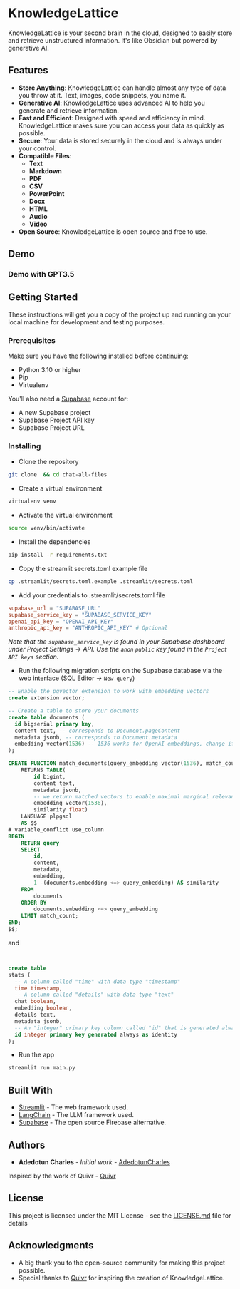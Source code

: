 # KnowledgeLattice

KnowledgeLattice is your second brain in the cloud, designed to easily store and retrieve unstructured information. It's like Obsidian but powered by generative AI.

## Features

- **Store Anything**: KnowledgeLattice can handle almost any type of data you throw at it. Text, images, code snippets, you name it.
- **Generative AI**: KnowledgeLattice uses advanced AI to help you generate and retrieve information.
- **Fast and Efficient**: Designed with speed and efficiency in mind. KnowledgeLattice makes sure you can access your data as quickly as possible.
- **Secure**: Your data is stored securely in the cloud and is always under your control.
- **Compatible Files**: 
  - **Text**
  - **Markdown**
  - **PDF**
  - **CSV**
  - **PowerPoint**
  - **Docx**
  - **HTML**
  - **Audio**
  - **Video**
- **Open Source**: KnowledgeLattice is open source and free to use.

## Demo

### Demo with GPT3.5

## Getting Started

These instructions will get you a copy of the project up and running on your local machine for development and testing purposes.

### Prerequisites

Make sure you have the following installed before continuing:

- Python 3.10 or higher
- Pip
- Virtualenv

You'll also need a [Supabase](https://supabase.com/) account for:

- A new Supabase project
- Supabase Project API key
- Supabase Project URL

### Installing

- Clone the repository

```bash
git clone  && cd chat-all-files
```

- Create a virtual environment

```bash
virtualenv venv
```

- Activate the virtual environment

```bash
source venv/bin/activate
```

- Install the dependencies

```bash
pip install -r requirements.txt
```

- Copy the streamlit secrets.toml example file

```bash
cp .streamlit/secrets.toml.example .streamlit/secrets.toml
```

- Add your credentials to .streamlit/secrets.toml file

```toml
supabase_url = "SUPABASE_URL"
supabase_service_key = "SUPABASE_SERVICE_KEY"
openai_api_key = "OPENAI_API_KEY"
anthropic_api_key = "ANTHROPIC_API_KEY" # Optional
```

_Note that the `supabase_service_key` is found in your Supabase dashboard under Project Settings -> API. Use the `anon` `public` key found in the `Project API keys` section._

- Run the following migration scripts on the Supabase database via the web interface (SQL Editor -> `New query`)

```sql
-- Enable the pgvector extension to work with embedding vectors
create extension vector;

-- Create a table to store your documents
create table documents (
  id bigserial primary key,
  content text, -- corresponds to Document.pageContent
  metadata jsonb, -- corresponds to Document.metadata
  embedding vector(1536) -- 1536 works for OpenAI embeddings, change if needed
);

CREATE FUNCTION match_documents(query_embedding vector(1536), match_count int)
    RETURNS TABLE(
        id bigint,
        content text,
        metadata jsonb,
        -- we return matched vectors to enable maximal marginal relevance searches
        embedding vector(1536),
        similarity float)
    LANGUAGE plpgsql
    AS $$
# variable_conflict use_column
BEGIN
    RETURN query
    SELECT
        id,
        content,
        metadata,
        embedding,
        1 -(documents.embedding <=> query_embedding) AS similarity
    FROM
        documents
    ORDER BY
        documents.embedding <=> query_embedding
    LIMIT match_count;
END;
$$;
```

and 

```sql


create table
stats (
  -- A column called "time" with data type "timestamp"
  time timestamp,
  -- A column called "details" with data type "text"
  chat boolean,
  embedding boolean,
  details text,
  metadata jsonb,
  -- An "integer" primary key column called "id" that is generated always as identity
  id integer primary key generated always as identity
);
```

- Run the app

```bash
streamlit run main.py
```

## Built With

* [Streamlit](https://streamlit.io/) - The web framework used.
* [LangChain](https://python.langchain.com/en/latest/) - The LLM framework used.
* [Supabase](https://supabase.io/) - The open source Firebase alternative.

## Authors

* **Adedotun Charles** - *Initial work* - [AdedotunCharles](https://github.com/AdedotunCharles)

Inspired by the work of Quivr - [Quivr](https://github.com/StanGirard/quivr)

## License

This project is licensed under the MIT License - see the [LICENSE.md](LICENSE.md) file for details

## Acknowledgments

* A big thank you to the open-source community for making this project possible.
* Special thanks to [Quivr](https://github.com/StanGirard/quivr) for inspiring the creation of KnowledgeLattice.
